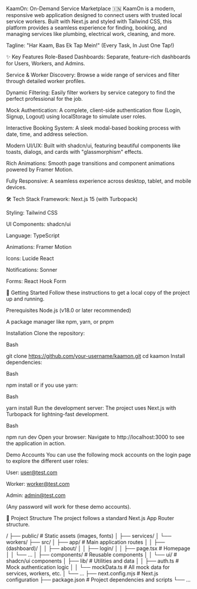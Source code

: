 KaamOn: On-Demand Service Marketplace 🇮🇳
KaamOn is a modern, responsive web application designed to connect users with trusted local service workers. Built with Next.js and styled with Tailwind CSS, this platform provides a seamless experience for finding, booking, and managing services like plumbing, electrical work, cleaning, and more.

Tagline: "Har Kaam, Bas Ek Tap Mein!" (Every Task, In Just One Tap!)

✨ Key Features
Role-Based Dashboards: Separate, feature-rich dashboards for Users, Workers, and Admins.

Service & Worker Discovery: Browse a wide range of services and filter through detailed worker profiles.

Dynamic Filtering: Easily filter workers by service category to find the perfect professional for the job.

Mock Authentication: A complete, client-side authentication flow (Login, Signup, Logout) using localStorage to simulate user roles.

Interactive Booking System: A sleek modal-based booking process with date, time, and address selection.

Modern UI/UX: Built with shadcn/ui, featuring beautiful components like toasts, dialogs, and cards with "glassmorphism" effects.

Rich Animations: Smooth page transitions and component animations powered by Framer Motion.

Fully Responsive: A seamless experience across desktop, tablet, and mobile devices.

🛠️ Tech Stack
Framework: Next.js 15 (with Turbopack)

Styling: Tailwind CSS

UI Components: shadcn/ui

Language: TypeScript

Animations: Framer Motion

Icons: Lucide React

Notifications: Sonner

Forms: React Hook Form

🚀 Getting Started
Follow these instructions to get a local copy of the project up and running.

Prerequisites
Node.js (v18.0 or later recommended)

A package manager like npm, yarn, or pnpm

Installation
Clone the repository:

Bash

git clone https://github.com/your-username/kaamon.git
cd kaamon
Install dependencies:

Bash

npm install
or if you use yarn:

Bash

yarn install
Run the development server:
The project uses Next.js with Turbopack for lightning-fast development.

Bash

npm run dev
Open your browser:
Navigate to http://localhost:3000 to see the application in action.

Demo Accounts
You can use the following mock accounts on the login page to explore the different user roles:

User: user@test.com

Worker: worker@test.com

Admin: admin@test.com

(Any password will work for these demo accounts).

📁 Project Structure
The project follows a standard Next.js App Router structure.

/
├── public/               # Static assets (images, fonts)
│   ├── services/
│   └── workers/
├── src/
│   ├── app/              # Main application routes
│   │   ├── (dashboard)/
│   │   ├── about/
│   │   ├── login/
│   │   ├── page.tsx      # Homepage
│   │   └── ...
│   ├── components/       # Reusable components
│   │   └── ui/           # shadcn/ui components
│   ├── lib/              # Utilities and data
│   │   ├── auth.ts       # Mock authentication logic
│   │   └── mockData.ts   # All mock data for services, workers, etc.
│   └── ...
├── next.config.mjs       # Next.js configuration
├── package.json          # Project dependencies and scripts
└── ...